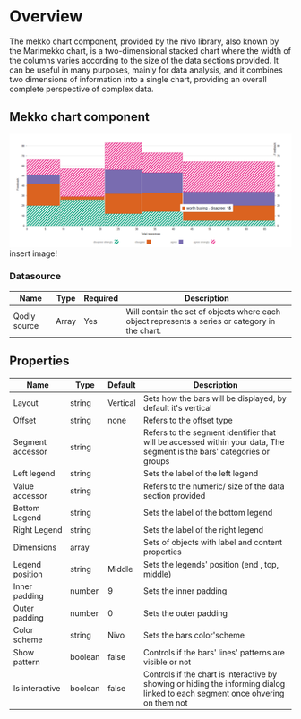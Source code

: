 # Overview

The mekko chart component, provided by the nivo library, also known by the Marimekko chart, is a two-dimensional stacked chart where the width of the columns varies according to the size of the data sections provided.
It can be useful in many purposes, mainly for data analysis, and it combines two dimensions of information into a single chart, providing an overall complete perspective of complex data.

## Mekko chart component
![Mekko chart](public/mekkoChart.png)
insert image!

### Datasource

| Name         | Type  | Required | Description                                                                                     |
| ------------ | ----- | -------- | ----------------------------------------------------------------------------------------------- |
| Qodly source | Array | Yes      | Will contain the set of objects where each object represents a series or category in the chart. |

## Properties

| Name             | Type    | Default  | Description                                                                                                                     |
| ---------------- | ------- | -------- | ------------------------------------------------------------------------------------------------------------------------------- |
| Layout           | string  | Vertical | Sets how the bars will be displayed, by default it's vertical                                                                   |
| Offset           | string  | none     | Refers to the offset type                                                                                                       |
| Segment accessor | string  |          | Refers to the segment identifier that will be accessed within your data, The segment is the bars' categories or groups          |
| Left legend      | string  |          | Sets the label of the left legend                                                                                               |
| Value accessor   | string  |          | Refers to the numeric/ size of the data section provided                                                                        |
| Bottom Legend    | string  |          | Sets the label of the bottom legend                                                                                             |
| Right Legend     | string  |          | Sets the label of the right legend                                                                                              |
| Dimensions       | array   |          | Sets of objects with label and content properties                                                                               |
| Legend position  | string  | Middle   | Sets the legends' position (end , top, middle)                                                                                  |
| Inner padding    | number  | 9        | Sets the inner padding                                                                                                          |
| Outer padding    | number  | 0        | Sets the outer padding                                                                                                          |
| Color scheme     | string  | Nivo     | Sets the bars color'scheme                                                                                                      |
| Show pattern     | boolean | false    | Controls if the bars' lines' patterns are visible or not                                                                        |
| Is interactive   | boolean | false    | Controls if the chart is interactive by showing or hiding the informing dialog linked to each segment once ohvering on them not |
